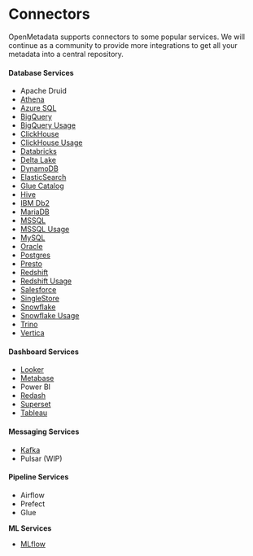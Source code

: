 # Connectors

OpenMetadata supports connectors to some popular services. We will continue as a community to provide more integrations to get all your metadata into a central repository.

#### Database Services

* Apache Druid
* [Athena](athena.md)
* [Azure SQL](azure-sql.md)
* [BigQuery](bigquery/)
* [BigQuery Usage](bigquery/bigquery-usage.md)
* [ClickHouse](clickhouse/)
* [ClickHouse Usage](clickhouse/redshift-usage.md)
* [Databricks](databricks.md)
* [Delta Lake](delta-lake.md)
* [DynamoDB](dynamodb.md)
* [ElasticSearch](elastic-search.md)
* [Glue Catalog](glue-catalog/)
* [Hive](hive.md)
* [IBM Db2](ibm-db2.md)
* [MariaDB](mariadb.md)
* [MSSQL](mssql/)
* [MSSQL Usage](mssql/redshift-usage.md)
* [MySQL](mysql/mysql.md)
* [Oracle](oracle.md)
* [Postgres](postgres/)
* [Presto](presto.md)
* [Redshift](redshift/)
* [Redshift Usage](redshift/redshift-usage.md)
* [Salesforce](salesforce.md)
* [SingleStore](singlestore.md)
* [Snowflake](snowflake/)
* [Snowflake Usage](snowflake/snowflake-usage.md)
* [Trino](trino.md)
* [Vertica](vertica.md)

#### Dashboard Services

* [Looker](looker.md)
* [Metabase](metabase.md)
* Power BI
* [Redash](redash.md)
* [Superset](superset.md)
* [Tableau](tableau.md)

#### Messaging Services

* [Kafka](kafka.md)
* Pulsar (WIP)

#### Pipeline Services

* Airflow
* Prefect
* Glue

**ML Services**

* [MLflow](mlflow/)
